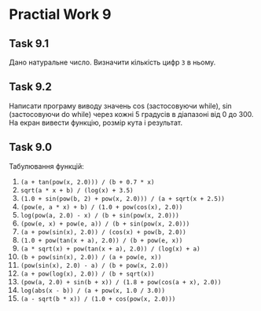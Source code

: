 # Practial Work 9

## Task 9.1
Дано натуральне число. Визначити кількість цифр `3` в ньому.

## Task 9.2
Написати програму виводу значень cos (застосовуючи while), sin (застосовуючи do while) через кожні 5 градусів в діапазоні від 0 до 300. На екран вивести функцію, розмір кута і результат.

## Task 9.0
Табулювання функцій:
1. `(a + tan(pow(x, 2.0))) / (b + 0.7 * x)`
2. `sqrt(a * x + b) / (log(x) + 3.5)`
3. `(1.0 + sin(pow(b, 2) + pow(x, 2.0))) / (a + sqrt(x + 2.5))`
4. `(pow(e, a * x) + b) / (1.0 + pow(cos(x), 2.0))`
5. `log(pow(a, 2.0) - x) / (b + sin(pow(x, 2.0)))`
6. `(pow(e, x) + pow(e, a)) / (b + sin(pow(x, 2.0)))`
7. `(a + pow(sin(x), 2.0)) / (cos(x) + pow(b, 2.0))`
8. `(1.0 + pow(tan(x + a), 2.0)) / (b + pow(e, x))`
9. `(a * sqrt(x) + pow(tan(x + a), 2.0)) / (log(x) + a)`
10. `(b + pow(sin(x), 2.0)) / (a + pow(e, x))`
11. `(pow(sin(x), 2.0) - a) / (b + pow(x, 2.0))`
12. `(a + pow(log(x), 2.0)) / (b + sqrt(x))`
13. `(pow(a, 2.0) + sin(b + x)) / (1.8 + pow(cos(a + x), 2.0))`
14. `log(abs(x - b)) / (a + pow(x, 1.0 / 3.0))`
15. `(a - sqrt(b * x)) / (1.0 + cos(pow(x, 2.0)))`